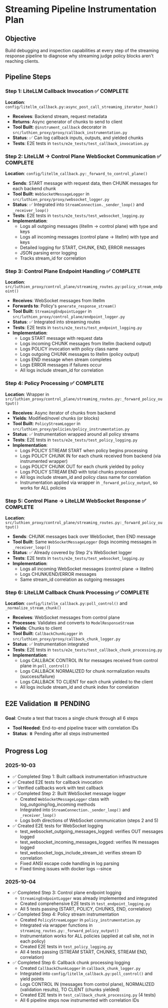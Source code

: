 # Streaming Pipeline Instrumentation Plan

## Objective
Build debugging and inspection capabilities at every step of the streaming response pipeline to diagnose why streaming judge policy blocks aren't reaching clients.

## Pipeline Steps

### Step 1: LiteLLM Callback Invocation ✅ COMPLETE
**Location**: `config/litellm_callback.py:async_post_call_streaming_iterator_hook()`
- **Receives**: Backend stream, request metadata
- **Returns**: Async generator of chunks to send to client
- **Tool Built**: `@instrument_callback` decorator in `src/luthien_proxy/proxy/callback_instrumentation.py`
- **Status**: ✅ Can log callback inputs, outputs, and yielded chunks
- **Tests**: E2E tests in `tests/e2e_tests/test_callback_invocation.py`

### Step 2: LiteLLM → Control Plane WebSocket Communication ✅ COMPLETE
**Location**: `config/litellm_callback.py:_forward_to_control_plane()`
- **Sends**: START message with request data, then CHUNK messages for each backend chunk
- **Tool Built**: `WebSocketMessageLogger` in `src/luthien_proxy/proxy/websocket_logger.py`
- **Status**: ✅ Integrated into `StreamConnection._sender_loop()` and `_receiver_loop()`
- **Tests**: E2E tests in `tests/e2e_tests/test_websocket_logging.py`
- **Implementation**:
  - Logs all outgoing messages (litellm → control plane) with type and keys
  - Logs all incoming messages (control plane → litellm) with type and keys
  - Detailed logging for START, CHUNK, END, ERROR messages
  - JSON parsing error logging
  - Tracks stream_id for correlation

### Step 3: Control Plane Endpoint Handling ✅ COMPLETE
**Location**: `src/luthien_proxy/control_plane/streaming_routes.py:policy_stream_endpoint()`
- **Receives**: WebSocket messages from litellm
- **Forwards to**: Policy's `generate_response_stream()`
- **Tool Built**: `StreamingEndpointLogger` in `src/luthien_proxy/control_plane/endpoint_logger.py`
- **Status**: ✅ Integrated into streaming routes
- **Tests**: E2E tests in `tests/e2e_tests/test_endpoint_logging.py`
- **Implementation**:
  - Logs START message with request data
  - Logs incoming CHUNK messages from litellm (backend output)
  - Logs POLICY invocation with policy class name
  - Logs outgoing CHUNK messages to litellm (policy output)
  - Logs END message when stream completes
  - Logs ERROR messages if failures occur
  - All logs include stream_id for correlation

### Step 4: Policy Processing ✅ COMPLETE
**Location**: Wrapper in `src/luthien_proxy/control_plane/streaming_routes.py:_forward_policy_output()`
- **Receives**: Async iterator of chunks from backend
- **Yields**: Modified/novel chunks (or blocks)
- **Tool Built**: `PolicyStreamLogger` in `src/luthien_proxy/policies/policy_instrumentation.py`
- **Status**: ✅ Instrumentation wrapped around all policy streams
- **Tests**: E2E tests in `tests/e2e_tests/test_policy_logging.py`
- **Implementation**:
  - Logs POLICY STREAM START when policy begins processing
  - Logs POLICY CHUNK IN for each chunk received from backend (via instrumented wrapper)
  - Logs POLICY CHUNK OUT for each chunk yielded by policy
  - Logs POLICY STREAM END with total chunks processed
  - All logs include stream_id and policy class name for correlation
  - Instrumentation applied via wrapper in `_forward_policy_output`, so works for ALL policies

### Step 5: Control Plane → LiteLLM WebSocket Response ✅ COMPLETE
**Location**: `src/luthien_proxy/control_plane/streaming_routes.py:_forward_policy_output()`
- **Sends**: CHUNK messages back over WebSocket, then END message
- **Tool Built**: Same `WebSocketMessageLogger` (logs incoming messages in `_receiver_loop()`)
- **Status**: ✅ Already covered by Step 2's WebSocket logger
- **Tests**: E2E tests in `tests/e2e_tests/test_websocket_logging.py`
- **Implementation**:
  - Logs all incoming WebSocket messages (control plane → litellm)
  - Logs CHUNK/END/ERROR messages
  - Same stream_id correlation as outgoing messages

### Step 6: LiteLLM Callback Chunk Processing ✅ COMPLETE
**Location**: `config/litellm_callback.py:poll_control()` and `_normalize_stream_chunk()`
- **Receives**: WebSocket messages from control plane
- **Processes**: Validates and converts to `ModelResponseStream`
- **Yields**: Chunks to client
- **Tool Built**: `CallbackChunkLogger` in `src/luthien_proxy/proxy/callback_chunk_logger.py`
- **Status**: ✅ Instrumentation integrated
- **Tests**: E2E tests in `tests/e2e_tests/test_callback_chunk_processing.py`
- **Implementation**:
  - Logs CALLBACK CONTROL IN for messages received from control plane in `poll_control()`
  - Logs CALLBACK NORMALIZED for chunk normalization results (success/failure)
  - Logs CALLBACK TO CLIENT for each chunk yielded to the client
  - All logs include stream_id and chunk index for correlation

## E2E Validation ⏸️ PENDING
**Goal**: Create a test that traces a single chunk through all 6 steps
- **Tool Needed**: End-to-end pipeline tracer with correlation IDs
- **Status**: ⏸️ Pending after all steps instrumented

## Progress Log

### 2025-10-03
- ✅ Completed Step 1: Built callback instrumentation infrastructure
- ✅ Created E2E tests for callback invocation
- ✅ Verified callbacks work with test callback
- ✅ Completed Step 2: Built WebSocket message logger
  - Created `WebSocketMessageLogger` class with log_outgoing/log_incoming methods
  - Integrated into `StreamConnection._sender_loop()` and `_receiver_loop()`
  - Logs both directions of WebSocket communication (steps 2 and 5)
- ✅ Created E2E tests for WebSocket logging
  - test_websocket_outgoing_messages_logged: verifies OUT messages logged
  - test_websocket_incoming_messages_logged: verifies IN messages logged
  - test_websocket_logs_include_stream_id: verifies stream ID correlation
  - Fixed ANSI escape code handling in log parsing
  - Fixed timing issues with docker logs --since

### 2025-10-04
- ✅ Completed Step 3: Control plane endpoint logging
  - `StreamingEndpointLogger` was already implemented and integrated
  - Created comprehensive E2E tests in `test_endpoint_logging.py`
  - All 5 tests passing (START, POLICY, CHUNKS, END, correlation)
- ✅ Completed Step 4: Policy stream instrumentation
  - Created `PolicyStreamLogger` in `policy_instrumentation.py`
  - Integrated via wrapper functions in `streaming_routes.py:_forward_policy_output()`
  - Instrumentation works for ALL policies (applied at call site, not in each policy)
  - Created E2E tests in `test_policy_logging.py`
  - All 4 tests passing (STREAM START, CHUNKS, STREAM END, correlation)
- ✅ Completed Step 6: Callback chunk processing logging
  - Created `CallbackChunkLogger` in `callback_chunk_logger.py`
  - Integrated into `config/litellm_callback.py:poll_control()` and yield points
  - Logs CONTROL IN (messages from control plane), NORMALIZED (validation results), TO CLIENT (chunks yielded)
  - Created E2E tests in `test_callback_chunk_processing.py` (4 tests)
  - All 6 pipeline steps now instrumented with correlation IDs
